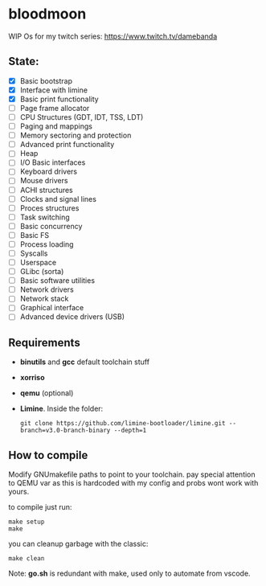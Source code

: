 # bloodmoon

WIP Os for my twitch series: https://www.twitch.tv/damebanda

## State:

- [x] Basic bootstrap
- [x] Interface with limine
- [x] Basic print functionality
- [ ] Page frame allocator
- [ ] CPU Structures (GDT, IDT, TSS, LDT)
- [ ] Paging and mappings
- [ ] Memory sectoring and protection
- [ ] Advanced print functionality
- [ ] Heap
- [ ] I/O Basic interfaces
- [ ] Keyboard drivers
- [ ] Mouse drivers
- [ ] ACHI structures
- [ ] Clocks and signal lines
- [ ] Proces structures
- [ ] Task switching
- [ ] Basic concurrency
- [ ] Basic FS
- [ ] Process loading
- [ ] Syscalls
- [ ] Userspace
- [ ] GLibc (sorta)
- [ ] Basic software utilities
- [ ] Network drivers
- [ ] Network stack
- [ ] Graphical interface
- [ ] Advanced device drivers (USB)

## Requirements

- **binutils** and **gcc** default toolchain stuff

- **xorriso**

- **qemu** (optional)


- **Limine**. Inside the folder:

      git clone https://github.com/limine-bootloader/limine.git --branch=v3.0-branch-binary --depth=1


## How to compile

Modify GNUmakefile paths to point to your toolchain.
pay special attention to QEMU var as this is hardcoded with
my config and probs wont work with yours.

to compile just run:

    make setup
    make

you can cleanup garbage with the classic:

    make clean

Note: **go.sh** is redundant with make, used only to automate from vscode.
